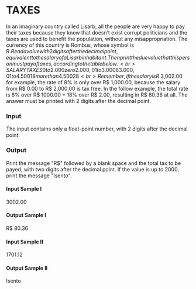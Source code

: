 # TAXES
In an imaginary country called Lisarb, all the people are very happy to pay their taxes because they know that doesn’t exist corrupt politicians and the taxes are used to benefit the population, without any misappropriation. The currency of this country is Rombus, whose symbol is R$.  
Read a value with 2 digits after the decimal point, equivalent to the salary of a Lisarb inhabitant. Then print the due value that this person must pay of taxes, according to the table below.  
<br>
SALARY            TAXES  
0 to 2.000          zero  
2.000,01 to 3.000   8%  
3.000,01 to 4.500   18%  
more than 4.500     28% 
<br> 
Remember, if the salary is R$ 3,002.00 for example, the rate of 8% is only over R$ 1,000.00, because the salary from R$ 0.00 to R$ 2,000.00 is tax free. In the follow example, the total rate is 8% over R$ 1000.00 + 18% over R$ 2.00, resulting in R$ 80.36 at all. The answer must be printed with 2 digits after the decimal point.
### Input
The input contains only a float-point number, with 2 digits after the decimal point.
### Output
Print the message "R$" followed by a blank space and the total tax to be payed, with two digits after the decimal point. If the value is up to 2000, print the message "Isento".
#### Input Sample I
3002.00
#### Output Sample I
R$ 80.36
#### Input Sample II
1701.12
#### Output Sample II
Isento

